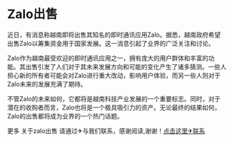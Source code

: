# Zalo出售

近日，有消息称越南即将出售其知名的即时通讯应用Zalo。据悉，越南政府希望出售Zalo以筹集资金用于国家发展。这一消息引起了业界的广泛关注和讨论。

Zalo作为越南最受欢迎的即时通讯应用之一，拥有庞大的用户群体和丰富的功能。其出售引发了人们对于其未来发展方向和可能的变化产生了诸多猜测。一些人担心新的所有者可能会对Zalo进行重大改动，影响用户体验，而另一些人则对于Zalo未来的发展充满了期待。

不管Zalo的未来如何，它都将是越南科技产业发展的一个重要标志。同时，对于潜在的收购者而言，Zalo也将是一个极具吸引力的资产。无论最终的结果如何，Zalo的出售都将成为业界的一个热门话题。

更多 关于zalo出售 请通过✈与我们联系，感谢阅读,谢谢！[点击这里✈联系](https://t.me/LM999bot)